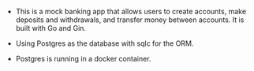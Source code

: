 - This is a mock banking app that allows users to create accounts, make deposits and withdrawals, and transfer money between accounts. It is built with Go and Gin.

- Using Postgres as the database with sqlc for the ORM.

- Postgres is running in a docker container.
